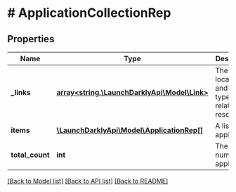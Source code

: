 # # ApplicationCollectionRep

## Properties

Name | Type | Description | Notes
------------ | ------------- | ------------- | -------------
**_links** | [**array<string,\LaunchDarklyApi\Model\Link>**](Link.md) | The location and content type of related resources | [optional]
**items** | [**\LaunchDarklyApi\Model\ApplicationRep[]**](ApplicationRep.md) | A list of applications | [optional]
**total_count** | **int** | The number of applications | [optional]

[[Back to Model list]](../../README.md#models) [[Back to API list]](../../README.md#endpoints) [[Back to README]](../../README.md)
